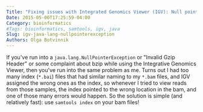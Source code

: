 ```yaml
---
Title: "Fixing issues with Integrated Genomics Viewer (IGV): Null pointer exceptions, invalid GZIP header, invalid BZIP header"
Date: 2015-05-06T17:25:59-04:00
Category: bioinformatics
#Tags: bioinformatics, samtools, igv, java
Slug: igv-java-lang-nullpointerexception
Authors: Olga Botvinnik
---
```


If you've run into a `java.lang.NullPointerException` or "Invalid Gzip Header" or some complaint about bzip while using the Integrative Genomics Viewer, then you've run into the same problem as me. Turns out I had too many index (`*.bai`) files that had similar naming to my `*.bam` files, and IGV assigned the wrong ones as the index, so whenever I tried to view reads from those samples, the index pointed to the wrong location in the bam, and one of those many errors would happen. So the solution is simple (and relatively fast): use `samtools index` on your bam files!